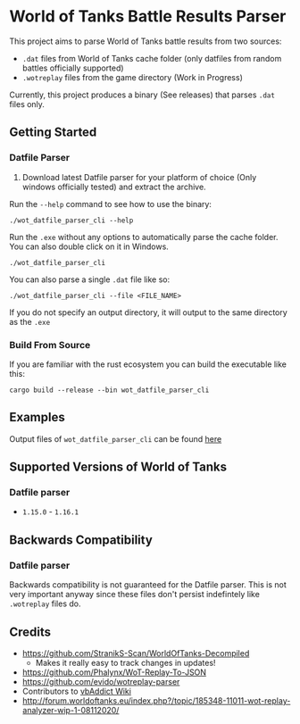 # World of Tanks Battle Results Parser

This project aims to parse World of Tanks battle results from two sources:
 - `.dat` files from World of Tanks cache folder (only datfiles from random battles officially supported)
 - `.wotreplay` files from the game directory (Work in Progress)

Currently, this project produces a binary (See releases) that parses `.dat` files only.

## Getting Started
### Datfile Parser
 
1. Download latest Datfile parser for your platform of choice (Only windows officially tested) and extract the archive.

Run the `--help` command to see how to use the binary:
```
./wot_datfile_parser_cli --help
```

Run the `.exe` without any options to automatically parse the cache folder. You can also double click on it in Windows.
```
./wot_datfile_parser_cli
```
You can also parse a single `.dat` file like so:
```
./wot_datfile_parser_cli --file <FILE_NAME>
```

If you do not specify an output directory, it will output to the same directory as the `.exe`

### Build From Source
If you are familiar with the rust ecosystem you can build the executable like this:
```
cargo build --release --bin wot_datfile_parser_cli
```

## Examples
Output files of `wot_datfile_parser_cli` can be found [here](datfile_parser/examples)
## Supported Versions of World of Tanks
### Datfile parser
 - `1.15.0` - `1.16.1`


## Backwards Compatibility
### Datfile parser
Backwards compatibility is not guaranteed for the Datfile parser. This is not very important anyway since these files don't persist indefintely like `.wotreplay` files do.

## Credits
 - https://github.com/StranikS-Scan/WorldOfTanks-Decompiled
    - Makes it really easy to track changes in updates!
 - https://github.com/Phalynx/WoT-Replay-To-JSON
 - https://github.com/evido/wotreplay-parser
 - Contributors to [vbAddict Wiki](https://web.archive.org/web/20180407110623/http://wiki.vbaddict.net/pages/WoT_Developer_Wiki)
 - http://forum.worldoftanks.eu/index.php?/topic/185348-11011-wot-replay-analyzer-wip-1-08112020/
